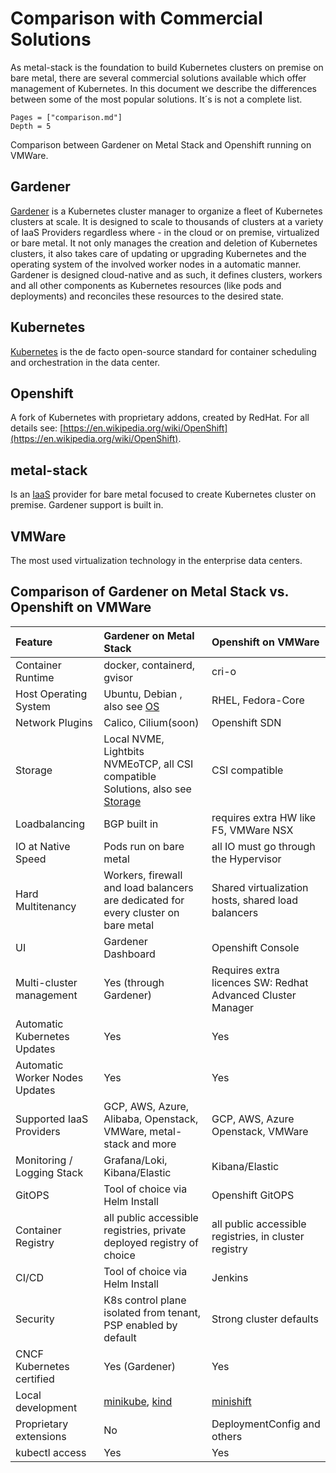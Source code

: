 # Comparison with Commercial Solutions

As metal-stack is the foundation to build Kubernetes clusters on premise on bare metal, there are several commercial solutions available which offer management of Kubernetes.
In this document we describe the differences between some of the most popular solutions. It´s is not a complete list.

```@contents
Pages = ["comparison.md"]
Depth = 5
```

Comparison between Gardener on Metal Stack and Openshift running on VMWare.

## Gardener

[Gardener](https://gardener.cloud) is a Kubernetes cluster manager to organize a fleet of Kubernetes clusters at scale. It is designed to scale to thousands of clusters at a variety of IaaS Providers regardless where - in the cloud or on premise, virtualized or bare metal.
It not only manages the creation and deletion of Kubernetes clusters, it also takes care of updating or upgrading Kubernetes and the operating system of the involved worker nodes in a automatic manner. Gardener is designed cloud-native and as such, it defines clusters, workers and all other components as Kubernetes resources (like pods and deployments) and reconciles these resources to the desired state.

## Kubernetes

[Kubernetes](https://kubernetes.io) is the de facto open-source standard for container scheduling and orchestration in the data center.

## Openshift

A fork of Kubernetes with proprietary addons, created by RedHat. For all details see: [https://en.wikipedia.org/wiki/OpenShift](https://en.wikipedia.org/wiki/OpenShift).

## metal-stack

Is an [IaaS](https://en.wikipedia.org/wiki/Infrastructure_as_a_service) provider for bare metal focused to create Kubernetes cluster on premise. Gardener support is built in.

## VMWare

The most used virtualization technology in the enterprise data centers.

## Comparison of Gardener on Metal Stack vs. Openshift on VMWare

| Feature                        | Gardener on Metal Stack                                                                                       | Openshift on VMWare                                         |
|:-------------------------------|:--------------------------------------------------------------------------------------------------------------|:------------------------------------------------------------|
| Container Runtime              | docker, containerd, gvisor                                                                                    | cri-o                                                       |
| Host Operating System          | Ubuntu, Debian , also see [OS](os.md)                                                                         | RHEL, Fedora-Core                                           |
| Network Plugins                | Calico, Cilium(soon)                                                                                          | Openshift SDN                                               |
| Storage                        | Local NVME, Lightbits NVMEoTCP, all CSI compatible Solutions, also see [Storage](storage.md)                  | CSI compatible                                              |
| Loadbalancing                  | BGP built in                                                                                                  | requires extra HW like F5, VMWare NSX                       |
| IO at Native Speed             | Pods run on bare metal                                                                                        | all IO must go through the Hypervisor                       |
| Hard Multitenancy              | Workers, firewall and load balancers are dedicated for every cluster on bare metal                            | Shared virtualization hosts, shared load balancers          |
| UI                             | Gardener Dashboard                                                                                            | Openshift Console                                           |
| Multi-cluster management       | Yes (through Gardener)                                                                                        | Requires extra licences SW: Redhat Advanced Cluster Manager |
| Automatic Kubernetes Updates   | Yes                                                                                                           | Yes                                                         |
| Automatic Worker Nodes Updates | Yes                                                                                                           | Yes                                                         |
| Supported IaaS Providers       | GCP, AWS, Azure, Alibaba, Openstack, VMWare, metal-stack and more                                             | GCP, AWS, Azure Openstack, VMWare                           |
| Monitoring / Logging Stack     | Grafana/Loki, Kibana/Elastic                                                                                  | Kibana/Elastic                                              |
| GitOPS                         | Tool of choice via Helm Install                                                                               | Openshift GitOPS                                            |
| Container Registry             | all public accessible registries, private deployed registry of choice                                         | all public accessible registries, in cluster registry       |
| CI/CD                          | Tool of choice via Helm Install                                                                               | Jenkins                                                     |
| Security                       | K8s control plane isolated from tenant, PSP enabled by default                                                | Strong cluster defaults                                     |
| CNCF Kubernetes certified      | Yes (Gardener)                                                                                                | Yes                                                         |
| Local development              | [minikube](https://minikube.sigs.k8s.io/docs/start/), [kind](https://kind.sigs.k8s.io/docs/user/quick-start/) | [minishift](https://www.okd.io/minishift)                   |
| Proprietary extensions         | No                                                                                                            | DeploymentConfig and others                                 |
| kubectl access                 | Yes                                                                                                           | Yes                                                         |
